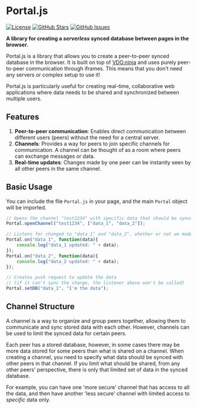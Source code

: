 # Portal.js

[![License](https://img.shields.io/badge/license-MIT-blue.svg)](https://github.com/username/repo/blob/main/LICENSE)
[![GitHub Stars](https://img.shields.io/github/stars/username/repo.svg)](https://github.com/username/repo/stargazers)
[![GitHub Issues](https://img.shields.io/github/issues/username/repo.svg)](https://github.com/username/repo/issues)

**A library for creating a *serverless* synced database between pages in the browser.**

Portal.js is a library that allows you to create a peer-to-peer synced database in the browser. It is built on top of [VDO.ninja](https://vdo.ninja) and uses purely peer-to-peer communication through iframes. This means that you don't need any servers or complex setup to use it!

Portal.js is particularly useful for creating real-time, collaborative web applications where data needs to be shared and synchronized between multiple users.

## Features

1. **Peer-to-peer communication**: Enables direct communication between different users (peers) without the need for a central server.
2. **Channels**: Provides a way for peers to join specific channels for communication. A channel can be thought of as a room where peers can exchange messages or data.
3. **Real-time updates**: Changes made by one peer can be instantly seen by all other peers in the same channel.

## Basic Usage

You can include the file `Portal.js` in your page, and the main `Portal` object will be imported.

```js
// Opens the channel "test1234" with specific data that should be synced "data_1" and "data_2".
Portal.openChannel("test1234", ["data_1", "data_2"]);

// Listens for changed to "data_1" and "data_2", whether or not we made the change
Portal.on("data_1", function(data){
    console.log("data_1 updated: " + data);
});
Portal.on("data_2", function(data){
    console.log("data_2 updated: " + data);
});

// Creates push request to update the data
// (if it can't sync the change, the listener above won't be called)
Portal.setDB("data_1", "I'm the data");
```

## Channel Structure

A channel is a way to organize and group peers together, allowing them to communicate and sync stored data with each other. However, channels can be used to limit the synced data for certain peers.

Each peer has a stored database, however, in some cases there may be more data stored for some peers than what is shared on a channel. When creating a channel, you need to specify what data should be synced with other peers in that channel. If you limit what should be shared, from any other peers' perspective, there is only that limited set of data in the synced database.

For example, you can have one 'more secure' channel that has access to all the data, and then have another 'less secure' channel with limited access to *specific* data only.
